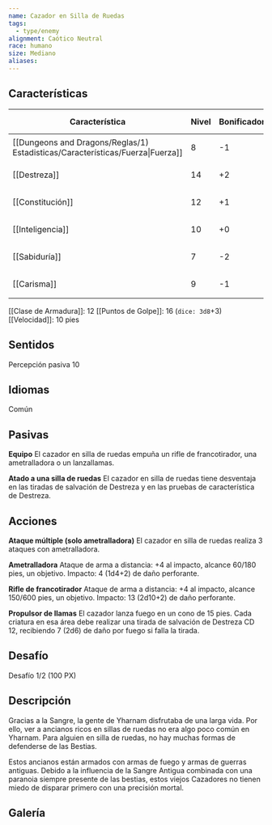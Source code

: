 ```yaml
---
name: Cazador en Silla de Ruedas
tags:
  - type/enemy
alignment: Caótico Neutral
race: humano
size: Mediano
aliases:
---
```


## Características

| Característica                                                                 | Nivel | Bonificador | Lanzar dado      |
| ------------------------------------------------------------------------------ | ----- | ----------- | ---------------- |
| [[Dungeons and Dragons/Reglas/1) Estadisticas/Características/Fuerza\|Fuerza]] | 8     | -1          | `dice: 1d20 + 0` |
| [[Destreza]]                                                                   | 14    | +2          | `dice: 1d20 + 0` |
| [[Constitución]]                                                               | 12    | +1          | `dice: 1d20 + 0` |
| [[Inteligencia]]                                                               | 10    | +0          | `dice: 1d20 + 0` |
| [[Sabiduría]]                                                                  | 7     | -2          | `dice: 1d20 + 0` |
| [[Carisma]]                                                                    | 9     | -1          | `dice: 1d20 + 0` |

[[Clase de Armadura]]: 12
[[Puntos de Golpe]]: 16 (`dice: 3d8`+3)
[[Velocidad]]: 10 pies

## Sentidos

Percepción pasiva 10

## Idiomas

Común

## Pasivas

**Equipo**
El cazador en silla de ruedas empuña un rifle de francotirador, una ametralladora o un lanzallamas.

**Atado a una silla de ruedas**
El cazador en silla de ruedas tiene desventaja en las tiradas de salvación de Destreza y en las pruebas de característica de Destreza.

## Acciones

**Ataque múltiple (solo ametralladora)**
El cazador en silla de ruedas realiza 3 ataques con ametralladora. 

**Ametralladora**
Ataque de arma a distancia: +4 al impacto, alcance 60/180 pies, un objetivo. 
Impacto: 4 (1d4+2) de daño perforante.

**Rifle de francotirador**
Ataque de arma a distancia: +4 al impacto, alcance 150/600 pies, un objetivo. 
Impacto: 13 (2d10+2) de daño perforante.

**Propulsor de llamas**
El cazador lanza fuego en un cono de 15 pies. Cada criatura en esa área debe realizar una tirada de salvación de Destreza CD 12, recibiendo 7 (2d6) de daño por fuego si falla la tirada.

## Desafío

Desafío 1/2 (100 PX)

## Descripción

Gracias a la Sangre, la gente de Yharnam disfrutaba de una larga vida. Por ello, ver a ancianos ricos en sillas de ruedas no era algo poco común en Yharnam. Para alguien en silla de ruedas, no hay muchas formas de defenderse de las Bestias. 

Estos ancianos están armados con armas de fuego y armas de guerras antiguas. Debido a la influencia de la Sangre Antigua combinada con una paranoia siempre presente de las bestias, estos viejos Cazadores no tienen miedo de disparar primero con una precisión mortal.

## Galería
